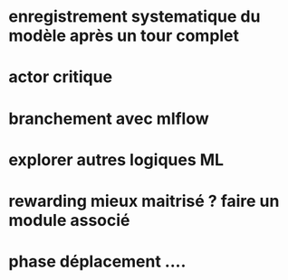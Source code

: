 # enregistrement systematique du modèle après un tour complet
# actor critique
# branchement avec mlflow
# explorer autres logiques ML
# rewarding mieux maitrisé ? faire un module associé
# phase déplacement ....